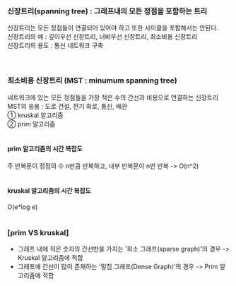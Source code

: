 ### 신장트리(spanning tree) : 그래프내의 모든 정점을 포함하는 트리<br>
신장트리는 모든 정점들이 연결되어 있어야 하고 또한 사이클을 포함해서는 안된다. <br>
신장트리의 예 : 깊이우선 신장트리, 너비우선 신장트리, 최소비용 신장트리 <br>
신장트리의 용도 : 통신 네트워크 구축<br><br><br>


### 최소비용 신장트리 (MST : minumum spanning tree)<br>
네트워크에 있는 모든 정점들을 가장 적은 수의 간선과 비용으로 연결하는 신장트리<br>
MST의 응용 : 도로 건설, 전기 회로, 통신, 배관 <br>
① kruskal 알고리즘<br>
② prim 알고리즘<br><br>


#### prim 알고리즘의 시간 복잡도 <br>
  주 반복문이 정점의 수 n만큼 반복하고, 내부 반복문이 n번 반복 -> O(n^2)<br><br>


#### kruskal 알고리즘의 시간 복잡도 <br>
  O(e*log e)<br><br>


### [prim VS kruskal]<br>
- 그래프 내에 적은 숫자의 간선만을 가지는 '희소 그래프(sparse graph)'의 경우 -> Kruskal 알고리즘에 적합<br>
- 그래프에 간선이 많이 존재하는 '밀집 그래프(Dense Graph)'의 경우 -> Prim 알고리즘에 적합<br><br>
